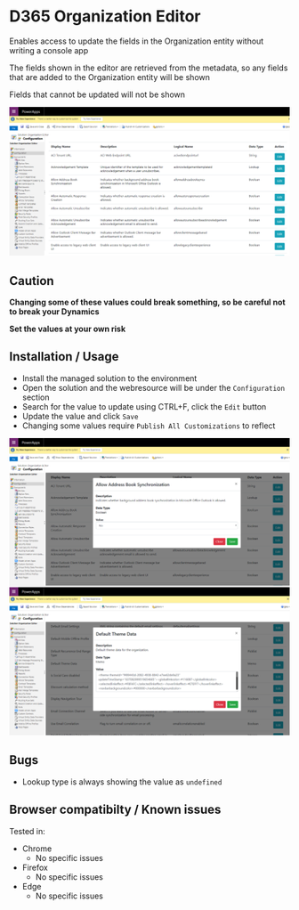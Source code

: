 # D365 Organization Editor
Enables access to update the fields in the Organization entity without writing a console app

The fields shown in the editor are retrieved from the metadata, so any fields that are added to the Organization entity will be shown

Fields that cannot be updated will not be shown

<img src="./img/root.png">

## Caution
<b>Changing some of these values could break something, so be careful not to break your Dynamics</b>

<b>Set the values at your own risk</b>

## Installation / Usage
- Install the managed solution to the environment
- Open the solution and the webresource will be under the `Configuration` section
- Search for the value to update using CTRL+F, click the `Edit` button
- Update the value and click `Save`
- Changing some values require `Publish All Customizations` to reflect 

<img src="./img/sample-1.png">
<img src="./img/sample-2.png">

## Bugs
- Lookup type is always showing the value as `undefined`

## Browser compatibilty / Known issues
Tested in:
- Chrome
  - No specific issues
- Firefox
  - No specific issues
- Edge
  - No specific issues